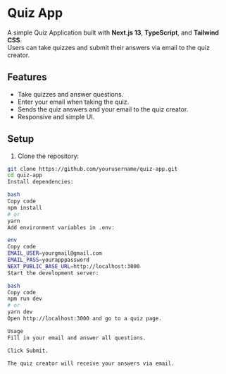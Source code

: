 # Quiz App

A simple Quiz Application built with **Next.js 13**, **TypeScript**, and **Tailwind CSS**.  
Users can take quizzes and submit their answers via email to the quiz creator.

## Features

- Take quizzes and answer questions.
- Enter your email when taking the quiz.
- Sends the quiz answers and your email to the quiz creator.
- Responsive and simple UI.

## Setup

1. Clone the repository:

```bash
git clone https://github.com/yourusername/quiz-app.git
cd quiz-app
Install dependencies:

bash
Copy code
npm install
# or
yarn
Add environment variables in .env:

env
Copy code
EMAIL_USER=yourgmail@gmail.com
EMAIL_PASS=yourapppassword
NEXT_PUBLIC_BASE_URL=http://localhost:3000
Start the development server:

bash
Copy code
npm run dev
# or
yarn dev
Open http://localhost:3000 and go to a quiz page.

Usage
Fill in your email and answer all questions.

Click Submit.

The quiz creator will receive your answers via email.